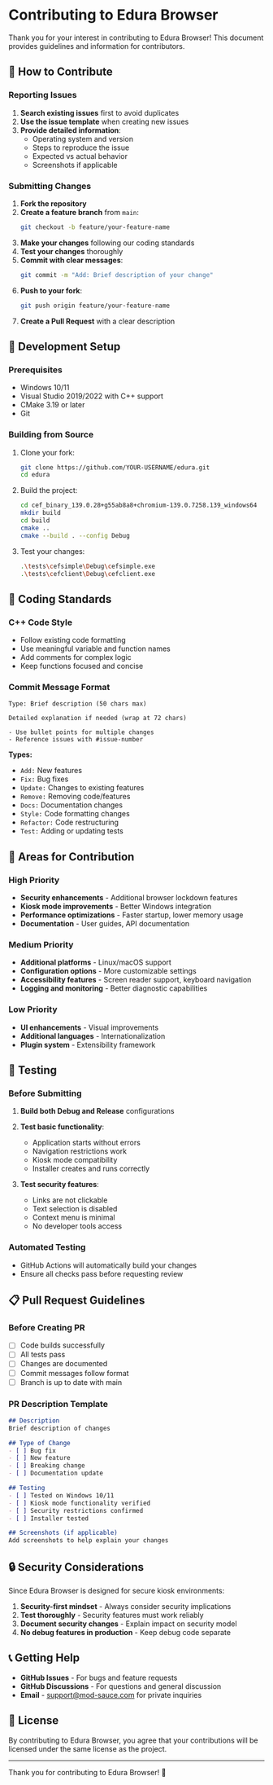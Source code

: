 # Contributing to Edura Browser

Thank you for your interest in contributing to Edura Browser! This document provides guidelines and information for contributors.

## 🤝 How to Contribute

### Reporting Issues
1. **Search existing issues** first to avoid duplicates
2. **Use the issue template** when creating new issues
3. **Provide detailed information**:
   - Operating system and version
   - Steps to reproduce the issue
   - Expected vs actual behavior
   - Screenshots if applicable

### Submitting Changes
1. **Fork the repository**
2. **Create a feature branch** from `main`:
   ```bash
   git checkout -b feature/your-feature-name
   ```
3. **Make your changes** following our coding standards
4. **Test your changes** thoroughly
5. **Commit with clear messages**:
   ```bash
   git commit -m "Add: Brief description of your change"
   ```
6. **Push to your fork**:
   ```bash
   git push origin feature/your-feature-name
   ```
7. **Create a Pull Request** with a clear description

## 🔧 Development Setup

### Prerequisites
- Windows 10/11
- Visual Studio 2019/2022 with C++ support
- CMake 3.19 or later
- Git

### Building from Source
1. Clone your fork:
   ```bash
   git clone https://github.com/YOUR-USERNAME/edura.git
   cd edura
   ```

2. Build the project:
   ```bash
   cd cef_binary_139.0.28+g55ab8a8+chromium-139.0.7258.139_windows64
   mkdir build
   cd build
   cmake ..
   cmake --build . --config Debug
   ```

3. Test your changes:
   ```bash
   .\tests\cefsimple\Debug\cefsimple.exe
   .\tests\cefclient\Debug\cefclient.exe
   ```

## 📝 Coding Standards

### C++ Code Style
- Follow existing code formatting
- Use meaningful variable and function names
- Add comments for complex logic
- Keep functions focused and concise

### Commit Message Format
```
Type: Brief description (50 chars max)

Detailed explanation if needed (wrap at 72 chars)

- Use bullet points for multiple changes
- Reference issues with #issue-number
```

**Types:**
- `Add:` New features
- `Fix:` Bug fixes
- `Update:` Changes to existing features
- `Remove:` Removing code/features
- `Docs:` Documentation changes
- `Style:` Code formatting changes
- `Refactor:` Code restructuring
- `Test:` Adding or updating tests

## 🎯 Areas for Contribution

### High Priority
- **Security enhancements** - Additional browser lockdown features
- **Kiosk mode improvements** - Better Windows integration
- **Performance optimizations** - Faster startup, lower memory usage
- **Documentation** - User guides, API documentation

### Medium Priority
- **Additional platforms** - Linux/macOS support
- **Configuration options** - More customizable settings
- **Accessibility features** - Screen reader support, keyboard navigation
- **Logging and monitoring** - Better diagnostic capabilities

### Low Priority
- **UI enhancements** - Visual improvements
- **Additional languages** - Internationalization
- **Plugin system** - Extensibility framework

## 🧪 Testing

### Before Submitting
1. **Build both Debug and Release** configurations
2. **Test basic functionality**:
   - Application starts without errors
   - Navigation restrictions work
   - Kiosk mode compatibility
   - Installer creates and runs correctly

3. **Test security features**:
   - Links are not clickable
   - Text selection is disabled
   - Context menu is minimal
   - No developer tools access

### Automated Testing
- GitHub Actions will automatically build your changes
- Ensure all checks pass before requesting review

## 📋 Pull Request Guidelines

### Before Creating PR
- [ ] Code builds successfully
- [ ] All tests pass
- [ ] Changes are documented
- [ ] Commit messages follow format
- [ ] Branch is up to date with main

### PR Description Template
```markdown
## Description
Brief description of changes

## Type of Change
- [ ] Bug fix
- [ ] New feature
- [ ] Breaking change
- [ ] Documentation update

## Testing
- [ ] Tested on Windows 10/11
- [ ] Kiosk mode functionality verified
- [ ] Security restrictions confirmed
- [ ] Installer tested

## Screenshots (if applicable)
Add screenshots to help explain your changes
```

## 🔒 Security Considerations

Since Edura Browser is designed for secure kiosk environments:

1. **Security-first mindset** - Always consider security implications
2. **Test thoroughly** - Security features must work reliably
3. **Document security changes** - Explain impact on security model
4. **No debug features in production** - Keep debug code separate

## 📞 Getting Help

- **GitHub Issues** - For bugs and feature requests
- **GitHub Discussions** - For questions and general discussion
- **Email** - support@mod-sauce.com for private inquiries

## 📄 License

By contributing to Edura Browser, you agree that your contributions will be licensed under the same license as the project.

---

Thank you for contributing to Edura Browser! 🎉
